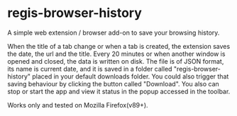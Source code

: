 # regis-browser-history
A simple web extension / browser add-on to save your browsing history.

When the title of a tab change or when a tab is created, the extension saves the date, the url and the title. Every 20 minutes or when another window is opened and closed, the data is written on disk. The file is of JSON format, its name is current date, and it is saved in a folder called "regis-browser-history" placed in your default downloads folder. You could also trigger that saving behaviour by clicking the button called "Download". You also can stop or start the app and view it status in the popup accessed in the toolbar.

Works only and tested on Mozilla Firefox(v89+).
